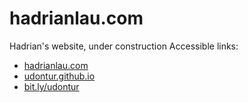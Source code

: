 # hadrianlau.com
Hadrian's website, under construction
Accessible links: 
- [hadrianlau.com](https://hadrianlau.com/)
- [udontur.github.io](https://udontur.github.io/)
- [bit.ly/udontur](https://bit.ly/udontur/)

